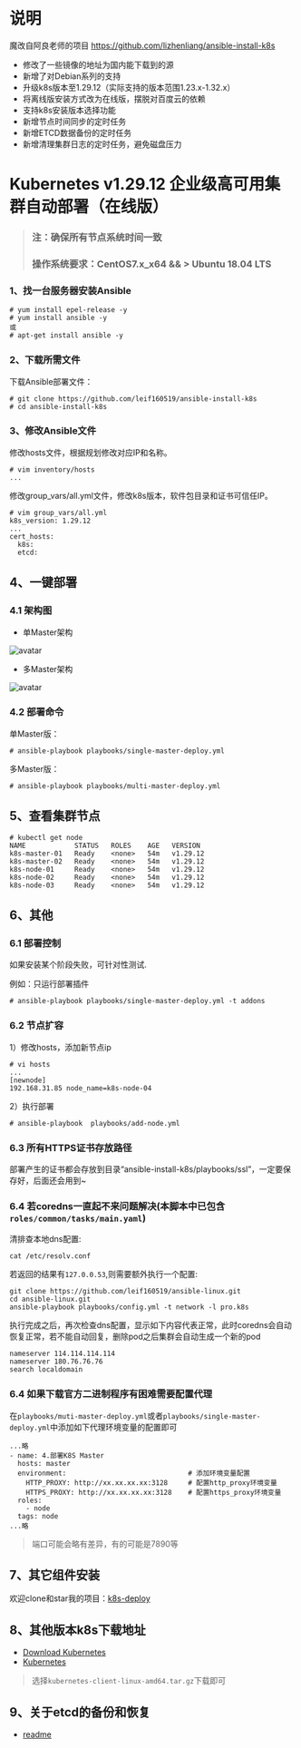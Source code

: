 # 说明
魔改自阿良老师的项目 https://github.com/lizhenliang/ansible-install-k8s
- 修改了一些镜像的地址为国内能下载到的源
- 新增了对Debian系列的支持
- 升级k8s版本至1.29.12（实际支持的版本范围1.23.x-1.32.x）
- 将离线版安装方式改为在线版，摆脱对百度云的依赖
- 支持k8s安装版本选择功能
- 新增节点时间同步的定时任务
- 新增ETCD数据备份的定时任务
- 新增清理集群日志的定时任务，避免磁盘压力

# Kubernetes v1.29.12 企业级高可用集群自动部署（在线版）
>### 注：确保所有节点系统时间一致
>### 操作系统要求：CentOS7.x_x64 && > Ubuntu 18.04 LTS

### 1、找一台服务器安装Ansible
```
# yum install epel-release -y
# yum install ansible -y
或
# apt-get install ansible -y
```
### 2、下载所需文件

下载Ansible部署文件：

```
# git clone https://github.com/leif160519/ansible-install-k8s
# cd ansible-install-k8s
```

### 3、修改Ansible文件

修改hosts文件，根据规划修改对应IP和名称。

```
# vim inventory/hosts
...
```
修改group_vars/all.yml文件，修改k8s版本，软件包目录和证书可信任IP。

```
# vim group_vars/all.yml
k8s_version: 1.29.12
...
cert_hosts:
  k8s:
  etcd:
```
## 4、一键部署
### 4.1 架构图
- 单Master架构

![avatar](img/single-master.jpg)

- 多Master架构

![avatar](img/multi-master.jpg)

### 4.2 部署命令
单Master版：
```
# ansible-playbook playbooks/single-master-deploy.yml
```
多Master版：
```
# ansible-playbook playbooks/multi-master-deploy.yml
```

## 5、查看集群节点
```
# kubectl get node
NAME            STATUS   ROLES    AGE   VERSION
k8s-master-01   Ready    <none>   54m   v1.29.12
k8s-master-02   Ready    <none>   54m   v1.29.12
k8s-node-01     Ready    <none>   54m   v1.29.12
k8s-node-02     Ready    <none>   54m   v1.29.12
k8s-node-03     Ready    <none>   54m   v1.29.12
```

## 6、其他
### 6.1 部署控制
如果安装某个阶段失败，可针对性测试.

例如：只运行部署插件
```
# ansible-playbook playbooks/single-master-deploy.yml -t addons
```

### 6.2 节点扩容
1）修改hosts，添加新节点ip
```
# vi hosts
...
[newnode]
192.168.31.85 node_name=k8s-node-04
```
2）执行部署
```
# ansible-playbook  playbooks/add-node.yml
```
### 6.3 所有HTTPS证书存放路径
部署产生的证书都会存放到目录“ansible-install-k8s/playbooks/ssl”，一定要保存好，后面还会用到~

### 6.4 若coredns一直起不来问题解决(本脚本中已包含`roles/common/tasks/main.yaml`)
清排查本地dns配置:
```
cat /etc/resolv.conf
```
若返回的结果有`127.0.0.53`,则需要额外执行一个配置:
```
git clone https://github.com/leif160519/ansible-linux.git
cd ansible-linux.git
ansible-playbook playbooks/config.yml -t network -l pro.k8s
```
执行完成之后，再次检查dns配置，显示如下内容代表正常，此时coredns会自动恢复正常，若不能自动回复，删除pod之后集群会自动生成一个新的pod
```
nameserver 114.114.114.114
nameserver 180.76.76.76
search localdomain
```

### 6.4 如果下载官方二进制程序有困难需要配置代理
在`playbooks/muti-master-deploy.yml`或者`playbooks/single-master-deploy.yml`中添加如下代理环境变量的配置即可
```
...略
- name: 4.部署K8S Master
  hosts: master
  environment:                              # 添加环境变量配置
    HTTP_PROXY: http://xx.xx.xx.xx:3128     # 配置http_proxy环境变量
    HTTPS_PROXY: http://xx.xx.xx.xx:3128    # 配置https_proxy环境变量
  roles:
    - node
  tags: node
...略
```

> 端口可能会略有差异，有的可能是7890等

## 7、其它组件安装
欢迎clone和star我的项目：[k8s-deploy](https://github.com/leif160519/k8s-deploy)

## 8、其他版本k8s下载地址
- [Download Kubernetes][1]
- [Kubernetes][2]
> 选择`kubernetes-client-linux-amd64.tar.gz`下载即可

## 9、关于etcd的备份和恢复
- [readme][3]

[1]: https://www.downloadkubernetes.com/
[2]: https://github.com/kubernetes/kubernetes/blob/master/CHANGELOG/CHANGELOG-1.25.md#downloads-for-v12516
[3]: ./roles/etcd/readme.md
